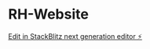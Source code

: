 # RH-Website

[Edit in StackBlitz next generation editor ⚡️](https://stackblitz.com/~/github.com/AhmedAbdoRH/RH-Website)